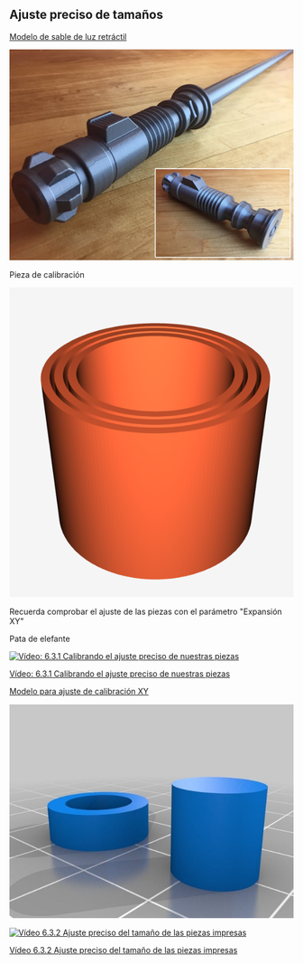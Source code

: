 ## Ajuste preciso de tamaños

[Modelo de sable de luz retráctil](https://www.prusaprinters.org/prints/3720-collapsing-lightsaber-print-in-place)

![](./images/LightSaber.png)

Pieza de calibración

![](./images/PiezaCalibracionAjuste.png)



Recuerda comprobar el ajuste de las piezas con el parámetro "Expansión XY"

Pata de elefante 

[![Vídeo: 6.3.1 Calibrando el ajuste preciso de nuestras piezas](https://img.youtube.com/vi/CqhQyKhbNjs/0.jpg)](https://drive.google.com/file/d/1RTPo6TdN_naA-_xl8wADUSUXCJqhU05H/view?usp=sharing)

[Vídeo: 6.3.1 Calibrando el ajuste preciso de nuestras piezas](https://drive.google.com/file/d/1RTPo6TdN_naA-_xl8wADUSUXCJqhU05H/view?usp=sharing)

[Modelo para ajuste de calibración XY](https://www.thingiverse.com/thing:1662342)

![](./images/calibracionXY.jpg)


[![Vídeo 6.3.2 Ajuste preciso del tamaño de las piezas impresas](https://img.youtube.com/vi/BwVWK3U58Sg/0.jpg)](https://drive.google.com/file/d/13N2INAVBdvr5COEcwiM88UvchtBp5-u5/view?usp=sharing)

[Vídeo 6.3.2 Ajuste preciso del tamaño de las piezas impresas](https://drive.google.com/file/d/13N2INAVBdvr5COEcwiM88UvchtBp5-u5/view?usp=sharing)


